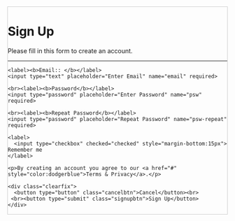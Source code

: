 <form action="action_page.php" style="border:1px solid #ccc">
  <div class="container">
    <h1>Sign Up</h1>
    <p>Please fill in this form to create an account.</p>
    <hr>

    <label><b>Email:: </b></label>
    <input type="text" placeholder="Enter Email" name="email" required>

    <br><label><b>Password</b></label>
    <input type="password" placeholder="Enter Password" name="psw" required>

    <br><label><b>Repeat Password</b></label>
    <input type="password" placeholder="Repeat Password" name="psw-repeat" required>

    <label>
      <input type="checkbox" checked="checked" style="margin-bottom:15px"> Remember me
    </label>

    <p>By creating an account you agree to our <a href="#" style="color:dodgerblue">Terms & Privacy</a>.</p>

    <div class="clearfix">
      <button type="button" class="cancelbtn">Cancel</button><br>
     <br><button type="submit" class="signupbtn">Sign Up</button>
    </div>
  </div>
</form>
